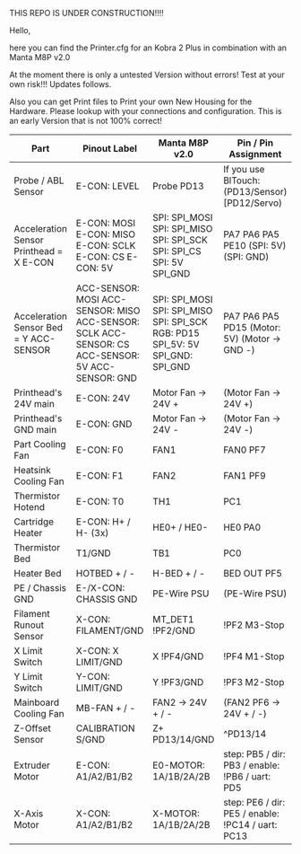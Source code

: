 THIS REPO IS UNDER CONSTRUCTION!!!!


Hello,

here you can find the Printer.cfg for an Kobra 2 Plus in combination with an Manta M8P v2.0

At the moment there is only a untested Version without errors!
Test at your own risk!!!
Updates follows.

Also you can get Print files to Print your own New Housing for the Hardware. Please lookup with your connections and configuration. This is an early Version that is not 100% correct!

| Part | Pinout Label | Manta M8P v2.0 | Pin / Pin Assignment |
|----|----|----|----|
| Probe / ABL Sensor | E-CON: LEVEL | Probe PD13 | If you use BlTouch: (PD13/Sensor) \[PD12/Servo) |
| Acceleration Sensor Printhead = X E-CON | E-CON: MOSI E-CON: MISO E-CON: SCLK E-CON: CS E-CON: 5V | SPI: SPI_MOSI SPI: SPI_MISO SPI: SPI_SCK SPI: SPI_CS SPI: 5V SPI_GND| PA7 PA6 PA5 PE10 (SPI: 5V) (SPI: GND)|
| Acceleration Sensor Bed = Y ACC-SENSOR | ACC-SENSOR: MOSI ACC-SENSOR: MISO ACC-SENSOR: SCLK ACC-SENSOR: CS ACC-SENSOR: 5V ACC-SENSOR: GND | SPI: SPI_MOSI SPI: SPI_MISO SPI: SPI_SCK RGB: PD15 SPI_5V: 5V SPI_GND: SPI_GND| PA7 PA6 PA5 PD15 (Motor: 5V) (Motor → GND -) |
| Printhead's 24V main | E-CON: 24V | Motor Fan → 24V + | (Motor Fan → 24V +) |
| Printhead's GND main | E-CON: GND | Motor Fan → 24V - | (Motor Fan → 24V -) |
| Part Cooling Fan | E-CON: F0 | FAN1 | FAN0 PF7 |
| Heatsink Cooling Fan | E-CON: F1 | FAN2 | FAN1 PF9 |
| Thermistor Hotend | E-CON: T0 | TH1 | PC1 |
| Cartridge Heater | E-CON: H+ / H- (3x) | HE0+ / HE0- | HE0 PA0 |
| Thermistor Bed | T1/GND | TB1 | PC0 |
| Heater Bed | HOTBED + / - | H-BED + / - | BED OUT PF5 |
| PE / Chassis GND | E-/X-CON: CHASSIS GND | PE-Wire PSU | (PE-Wire PSU) |
| Filament Runout Sensor | X-CON: FILAMENT/GND | MT_DET1 !PF2/GND | !PF2 M3-Stop |
| X Limit Switch | X-CON: X LIMIT/GND | X !PF4/GND | !PF4 M1-Stop |
| Y Limit Switch | Y-CON: LIMIT/GND | Y !PF3/GND | !PF3 M2-Stop |
| Mainboard Cooling Fan | MB-FAN + / - | FAN2 → 24V + / - | (FAN2 PF6 → 24V + / -) |
| Z-Offset Sensor | CALIBRATION S/GND | Z+ PD13/14/GND | ^PD13/14 |
| Extruder Motor | E-CON: A1/A2/B1/B2 | E0-MOTOR: 1A/1B/2A/2B | step: PB5 / dir: PB3 / enable: !PB6 / uart: PD5 |
| X-Axis Motor | X-CON: A1/A2/B1/B2 | X-MOTOR: 1A/1B/2A/2B | step: PE6 / dir: PE5 / enable: !PC14 / uart: PC13 |

